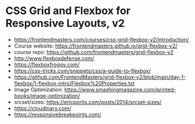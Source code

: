 # CSS Grid and Flexbox for Responsive Layouts, v2

* <https://frontendmasters.com/courses/css-grid-flexbox-v2/introduction/>
* Course website: <https://frontendmasters.github.io/grid-flexbox-v2/>
* course repo: <https://github.com/frontendmasters/grid-flexbox-v2>
* <http://www.flexboxdefense.com/>
* <https://flexboxfroggy.com/>
* <https://css-tricks.com/snippets/css/a-guide-to-flexbox/>
* <https://github.com/FrontendMasters/grid-flexbox-v2/blob/main/day-1-flexbox/1-flexbox-intro/Flexbox%20Properties.txt>
* Image Optimization: <https://www.smashingmagazine.com/printed-books/image-optimization/>
* srcset/sizes: <https://ericportis.com/posts/2014/srcset-sizes/>
* <https://cloudinary.com/>
* <https://responsivebreakpoints.com/>
